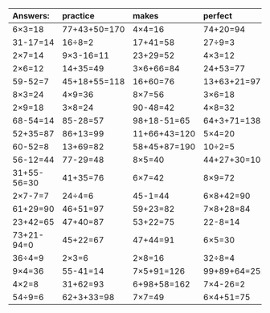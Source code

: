 | Answers: | practice | makes | perfect | ! |
| :--- | :--- | :--- | :--- | :--- |
| 6×3=18 | 77+43+50=170 | 4×4=16 | 74+20=94 | 5×8=40 | 
| 31-17=14 | 16÷8=2 | 17+41=58 | 27÷9=3 | 47+50=97 | 
| 2×7=14 | 9×3-16=11 | 23+29=52 | 4×3=12 | 7×6=42 | 
| 2×6=12 | 14+35=49 | 3×6+66=84 | 24+53=77 | 85+67-92=60 | 
| 59-52=7 | 45+18+55=118 | 16+60=76 | 13+63+21=97 | 49+74+94=217 | 
| 8×3=24 | 4×9=36 | 8×7=56 | 3×6=18 | 5×5-16=9 | 
| 2×9=18 | 3×8=24 | 90-48=42 | 4×8=32 | 84-73=11 | 
| 68-54=14 | 85-28=57 | 98+18-51=65 | 64+3+71=138 | 2+43-3=42 | 
| 52+35=87 | 86+13=99 | 11+66+43=120 | 5×4=20 | 68+89-56=101 | 
| 60-52=8 | 13+69=82 | 58+45+87=190 | 10÷2=5 | 3×7=21 | 
| 56-12=44 | 77-29=48 | 8×5=40 | 44+27+30=101 | 85+10=95 | 
| 31+55-56=30 | 41+35=76 | 6×7=42 | 8×9=72 | 49÷7=7 | 
| 2×7-7=7 | 24÷4=6 | 45-1=44 | 6×8+42=90 | 4×6=24 | 
| 61+29=90 | 46+51=97 | 59+23=82 | 7×8+28=84 | 89+8=97 | 
| 23+42=65 | 47+40=87 | 53+22=75 | 22-8=14 | 90+7=97 | 
| 73+21-94=0 | 45+22=67 | 47+44=91 | 6×5=30 | 5×6-15=15 | 
| 36÷4=9 | 2×3=6 | 2×8=16 | 32÷8=4 | 58+35=93 | 
| 9×4=36 | 55-41=14 | 7×5+91=126 | 99+89+64=252 | 58+52+76=186 | 
| 4×2=8 | 31+62=93 | 6+98+58=162 | 7×4-26=2 | 6×6=36 | 
| 54÷9=6 | 62+3+33=98 | 7×7=49 | 6×4+51=75 | 6×2=12 | 
